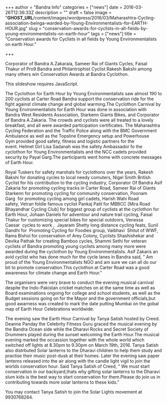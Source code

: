 +++
author = "Bandra Info"
categories = ["news"]
date = 2016-03-26T12:36:33Z
description = ""
draft = false
image = "__GHOST_URL__/content/images/wordpress/2016/03/Maharashtra-Cycling-association-beinga-warded-by-Young-Environmentalists-for-EARTH-HOUR.jpg"
slug = "conservation-awards-for-cyclists-in-all-fields-by-young-environmentalists-on-earth-hour"
tags = ["news"]
title = "Conservation awards for Cyclists in all fields by Young Environmentalists on earth Hour."

+++


<p>Corporator of Bandra A.Zakaraia, Sameer Rai of Giants Cycles, Faisal Thakur of Pro9 Bandra and Philantrophist Cyclist Rakesh Bakshi among many others win Conservation Awards at Bandra Cyclothon.</p>
<p><p class="jetpack-slideshow-noscript robots-nocontent">This slideshow requires JavaScript.</p><div id="gallery-8985-143-slideshow" class="slideshow-window jetpack-slideshow slideshow-black" data-trans="fade" data-autostart="1" data-gallery="[{&quot;src&quot;:&quot;https:\/\/bandra.info\/wp-content\/uploads\/2016\/03\/Conservation-awards-for-cyclists-by-Young-Environmentalists-for-Earth-Hour..jpg&quot;,&quot;id&quot;:&quot;8986&quot;,&quot;title&quot;:&quot;Conservation awards for cyclists by Young Environmentalists for Earth Hour.&quot;,&quot;alt&quot;:&quot;&quot;,&quot;caption&quot;:&quot;&quot;,&quot;itemprop&quot;:&quot;image&quot;},{&quot;src&quot;:&quot;https:\/\/bandra.info\/wp-content\/uploads\/2016\/03\/FAISAL-THAKUR-OF-PRO9-DIRECTING-THE-CYCLOTHON-WITH-ELSIE-GABRIELTANYA-SATISHVENESSA-CAESAR-AND-NIGEL-SMITH..jpg&quot;,&quot;id&quot;:&quot;8987&quot;,&quot;title&quot;:&quot;FAISAL THAKUR OF PRO9 DIRECTING THE CYCLOTHON WITH ELSIE GABRIEL,TANYA SATISH,VENESSA CAESAR AND NIGEL SMITH.&quot;,&quot;alt&quot;:&quot;&quot;,&quot;caption&quot;:&quot;&quot;,&quot;itemprop&quot;:&quot;image&quot;},{&quot;src&quot;:&quot;https:\/\/bandra.info\/wp-content\/uploads\/2016\/03\/Maharashtra-Cycling-association-beinga-warded-by-Young-Environmentalists-for-EARTH-HOUR.jpg&quot;,&quot;id&quot;:&quot;8988&quot;,&quot;title&quot;:&quot;Maharashtra Cycling association beinga warded by Young Environmentalists for EARTH HOUR&quot;,&quot;alt&quot;:&quot;&quot;,&quot;caption&quot;:&quot;&quot;,&quot;itemprop&quot;:&quot;image&quot;},{&quot;src&quot;:&quot;https:\/\/bandra.info\/wp-content\/uploads\/2016\/03\/Rakesh-Bakshi-Sameer-Rai-of-Giants-Asif-Zakaria-Bandra-being-awarded-at-aCyclothon-Carter-Road.1.jpg&quot;,&quot;id&quot;:&quot;8989&quot;,&quot;title&quot;:&quot;Rakesh Bakshi ,Sameer Rai of Giants, Asif Zakaria Bandra being awarded at aCyclothon Carter Road.1&quot;,&quot;alt&quot;:&quot;&quot;,&quot;caption&quot;:&quot;&quot;,&quot;itemprop&quot;:&quot;image&quot;},{&quot;src&quot;:&quot;https:\/\/bandra.info\/wp-content\/uploads\/2016\/03\/Royal-tuskers-India-beinga-warded-for-safety-marshalls-for-Cyclothons-by-Young-Environmentalists-..jpg&quot;,&quot;id&quot;:&quot;8990&quot;,&quot;title&quot;:&quot;Royal tuskers India beinga warded for safety marshalls for Cyclothons by Young Environmentalists .&quot;,&quot;alt&quot;:&quot;&quot;,&quot;caption&quot;:&quot;&quot;,&quot;itemprop&quot;:&quot;image&quot;},{&quot;src&quot;:&quot;https:\/\/bandra.info\/wp-content\/uploads\/2016\/03\/SUPOORTERES-OF-THE-EARTH-HOUR-CYCLOTHON-BANDRA-MUMBAI.jpg&quot;,&quot;id&quot;:&quot;8991&quot;,&quot;title&quot;:&quot;SUPOORTERES OF THE EARTH HOUR CYCLOTHON BANDRA MUMBAI&quot;,&quot;alt&quot;:&quot;&quot;,&quot;caption&quot;:&quot;&quot;,&quot;itemprop&quot;:&quot;image&quot;}]" itemscope itemtype="https://schema.org/ImageGallery"></div></p>
<p>The Cyclothon for Earth Hour by Young Environmentalists saw almost 190 to 200 cyclists at Carter Road Bandra support the conservation ride for the fight against climate change and global warming.The Cyclothon Carnival by Young Environmentalists for Earth Hour was done in association with Bandra West Residents Association, Starkenn Giants Bikes, and Corporator of Bandra A.Zakaria. The crowds and cyclists were all treated to a lovely breakfast, and all were awarded participation certificates. The Maharashtra Cycling Federation and the Traffic Police along with the BMC Government Ambulance as well as the Topsline Emergency setup and Powerhouse Gym provided good safety, fitness and logistic partners for the event. Helmet Girl Lisa Sadanah was the safety Ambassador fo the cyclothon for Young Environmentalists and the NCC cadets provided security by Payal Garg.The participants went home with concrete messages of Earth Hour.</p>
<p>Royal Tuskers for safety marshals for cyclothons over the years, Rakesh Bakshi for donating cycles to local needy comuters, Nigel Smith British Cyclist for his contribution to the cycling industry, Corporator Of Bandra Asif Zakaria for promoting cycling tracks in Carter Road, Sameer Rai of Giants Starkenn for promoting cycling for community conservation, Poonam Garg  for promoting cycling among girl cadets, Harish Wahi Road safety, Vetran foldie famous cyclist Pankaj Patil for MBBCC [Mira Road Bhayandhar Cycling Club] for biggest group of cyclists at the cyclothon for Earth Hour, Johaan Daniels for adventour and nature trail cycling, Faisal Thakur for customizing special bikes for special outdoors, Venessa Caesar  cycles to work ,  Jayaram Shetty long distance cycling feats, Sunil Gandhi for  Promoting Cycling for Foodies group, Vaibhavi  Shitut of WWF, Rama Bishoi for conservation of Arey Colony, Cyclists Shashishekar and Devika Pathak for creating Bamboo cycles, Shammi Sethi for veteran cyclists of Bandra promoting young cyclists among many more were awarded during the cyclothon by Young Environmentalists. Asif Zakaris an avid cyclist who has done much for the cycle lanes in Bandra said, &#8221; Am proud of the Young Environmentalists NGO and am sure we can all do our bit to promote conservation.This cyclothon at Carter Road was a good awareness for climate change and Earth Hour.&#8221;</p>
<p>The organisers were very brave to conduct the evening musical carnival despite the Indo-Pakistan cricket matches on at the same time as well as Board examinations ongoing for college and school students, as well as the Budget sessions going on for the Mayor and the government officials,but good awarness was created to mark the date putting Mumbai on the gobal map of Earth Hour Celebrations worldwide.</p>
<p>The evening saw the Earth Hour Carnival by Tanya Satish hosted by Creed.  Deanne Panday the Celebrity Fitness Guru graced the musical evening by the Bandra Ocean side while the Dharavi Rocks and Secret Society of Drummers played during the sunset welcoming the Earth Hour.The musical evening marked the occassion together with the whole world which switched off lights at 8.30pm to 9.30pm on March 19th, 2016. Tanya Satish also distrbuted Solar lanterns to the Dharavi children to help them study and practise their music post-dusk at their homes. Later the evening saw paper lanterns released into the air along with the candle light vigil to join the worlds conservation hour. Said Tanya Satish of Creed, &#8221; We must start conservation in our backyard,thats why gifting solar lanterns to the Dharavi slum kids is the best way to start conservation for them.Please do join us in contributing towards more solar lanterns to these kids.&#8221;</p>
<p>You may contact Tanya Satish to join the Solar Lights movement at 9930768264.</p>
<p>&nbsp;</p>



